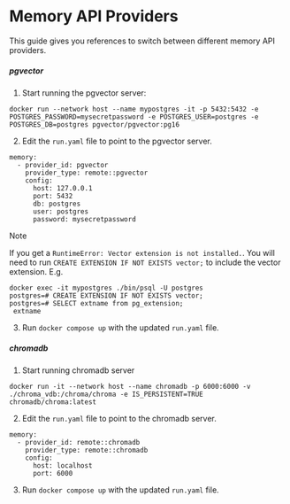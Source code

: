 # Memory API Providers

This guide gives you references to switch between different memory API providers.

##### pgvector
1. Start running the pgvector server:

```
docker run --network host --name mypostgres -it -p 5432:5432 -e POSTGRES_PASSWORD=mysecretpassword -e POSTGRES_USER=postgres -e POSTGRES_DB=postgres pgvector/pgvector:pg16
```

2. Edit the `run.yaml` file to point to the pgvector server.
```
memory:
  - provider_id: pgvector
    provider_type: remote::pgvector
    config:
      host: 127.0.0.1
      port: 5432
      db: postgres
      user: postgres
      password: mysecretpassword
```

> [!NOTE]
> If you get a `RuntimeError: Vector extension is not installed.`. You will need to run `CREATE EXTENSION IF NOT EXISTS vector;` to include the vector extension. E.g.

```
docker exec -it mypostgres ./bin/psql -U postgres
postgres=# CREATE EXTENSION IF NOT EXISTS vector;
postgres=# SELECT extname from pg_extension;
 extname
```

3. Run `docker compose up` with the updated `run.yaml` file.

##### chromadb
1. Start running chromadb server
```
docker run -it --network host --name chromadb -p 6000:6000 -v ./chroma_vdb:/chroma/chroma -e IS_PERSISTENT=TRUE chromadb/chroma:latest
```

2. Edit the `run.yaml` file to point to the chromadb server.
```
memory:
  - provider_id: remote::chromadb
    provider_type: remote::chromadb
    config:
      host: localhost
      port: 6000
```

3. Run `docker compose up` with the updated `run.yaml` file.
